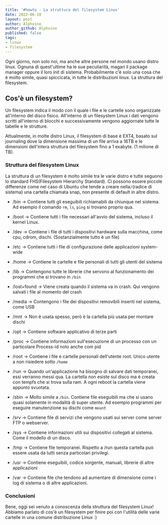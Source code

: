 ```yaml
---
title: '#howto - La struttura del filesystem Linux'
date: 2022-06-10
layout: post
author: Alphvino
author_github: Alphvino
published: false
tags:
- linux
- filesystem 
---
```


Ogni giorno, non solo noi, ma anche altre persone nel mondo usano distro linux.
Ognuna di quest'ultime ha le sue peculiarità, magari il package manager oppure il loro init di sistema. Probabilmente c'è solo una cosa che è molto simile, quasi spiccicata, in tutte le distribuzioni linux. La struttura del filesystem.

## Cos'è un filesystem?

Un filesystem indica il modo con il quale i file e le cartelle sono organizzate all'interno del disco fisico. All'interno di un filesystem Linux i dati vengono scritti all'interno di blocchi e successivamente vengono aggiornate tutte le tabelle e le strutture.

Attualmente, in molte distro Linux, il filesystem di base è EXT4, basato sul journaling dove la dimensione massima di un file arriva a 16TB e le dimensioni dell'intera struttura del filesystem fino a 1 exabyte. (1 milione di TB).

### Struttura del filesystem Linux

La struttura di un filesystem è molto simile tra le varie distro e tutte seguono lo standard FHS(Filesystem Hierarchy Standard). Ci possono essere piccole differenze come nel caso di Ubuntu che tende a creare nella`/`(radice di sistema) una cartella chiamata snap, non presente di default in altre distro.

- /bin -> Contiene tutti gli eseguibili richiamabili da chiunque nel sistema.
  Ad esempio il comando `rm`, `ls`, `ping` si trovano proprio qua.
  
- /boot -> Contiene tutti i file necessari all'avvio del sistema, incluso il kernel Linux.
  
- /dev -> Contiene i file di tutti i dispositivi hardware sulla macchina, come cpu, cdrom, dischi. (Sostanzialmente tutto è un file)
  
- /etc -> Contiene tutti i file di configurazione delle applicazioni system-wide
  
- /home -> Contiene le cartelle e file personali di tutti gli utenti del sistema
  
- /lib -> Contengono tutte le librerie che servono al funzionamento dei programmi che si trovano in `/bin`
  
- /lost+found -> Viene creata quando il sistema va in crash. Qui vengono salvati i file al momento del crash
  
- /media -> Contengono i file dei dispositivi removibili inseriti nel sistema, come USB
  
- /mnt -> Non è usata spesso, però è la cartella più usata per montare dischi
  
- /opt -> Contiene software applicativo di terze parti
  
- /proc -> Contiene informazioni sull'esecuzione di un processo con un particolare Process-id noto anche com pid
  
- /root -> Contiene i file e cartelle personali dell'utente root. Unico utente a non risiedere sotto `/home`
  
- /run -> Quando un'applicazione ha bisogno di salvare dati temporanei, essi verranno messi qua. La cartella non esiste sul disco ma è creata con tempfs che si trova sulla ram. A ogni reboot la cartella viene appunto svuotata.
  
- /sbin -> Molto simile a `/bin`. Contiene file eseguibili ma che si usano quasi solamente in modalità di super utente. Ad esempio programmi per eseguire manutenzione su dischi come `mount`
  
- /srv -> Contiene file di servizi che vengono usati sui server come server FTP o webserver.
  
- /sys -> Contiene informazioni utili sui dispositivi collegati al sistema. Come il modello di un disco.
  
- /tmp -> Contiene file temporanei. Rispetto a /run questa cartella può essere usata da tutti senza particolari privilegi.
  
- /usr -> Contiene eseguibili, codice sorgente, manuali, librerie di altre applicazioni
  
- /var -> Contiene file che tendono ad aumentare di dimensione come i log di sistema o di altre applicazioni.
  

### Conclusioni

Bene, oggi sei venuto a conoscenza della struttura del filesystem Linux!
Abbiamo parlato di cos'è un filesystem per finire poi con l'utilità delle varie cartelle in una comune distribuzione Linux :)
